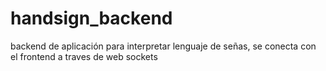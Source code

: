# handsign_backend
backend de aplicación para interpretar lenguaje de señas, se conecta con el frontend a traves de web sockets
